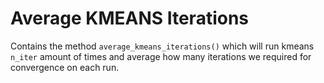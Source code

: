 # Average KMEANS Iterations

Contains the method `average_kmeans_iterations()` which will run kmeans `n_iter` amount of times and average how many
iterations we required for convergence on each run.

